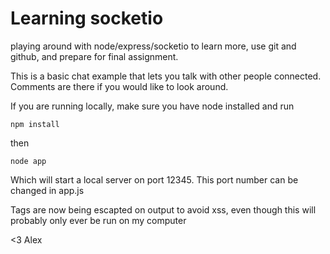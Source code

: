 Learning socketio
===

playing around with node/express/socketio to learn more, use git and github, and prepare for final assignment.

This is a basic chat example that lets you talk with other people connected. Comments are there if you would like to look around.

If you are running locally, make sure you have node installed and run 
```
npm install
```

then

```
node app
```
Which will start a local server on port 12345. This port number can be changed in app.js

Tags are now being escapted on output to avoid xss, even though this will probably only ever be run on my computer

<3
Alex